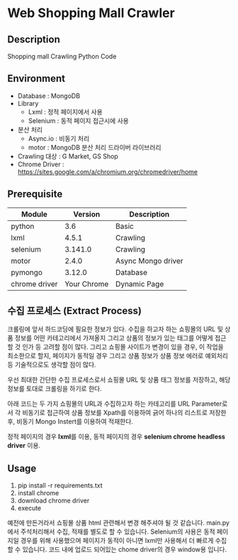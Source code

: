 # Web Shopping Mall Crawler

## Description
Shopping mall Crawling Python Code

## Environment
- Database : MongoDB
- Library
    - Lxml : 정적 페이지에서 사용
    - Selenium : 동적 페이지 접근시에 사용
- 분산 처리
    - Async.io : 비동기 처리
    - motor : MongoDB 분산 처리 드라이버 라이브러리
- Crawling 대상 : G Market, GS Shop
- Chrome Driver : https://sites.google.com/a/chromium.org/chromedriver/home

## Prerequisite
Module|Version|Description|
---|---|---|
python|3.6|Basic
lxml|4.5.1|Crawling
selenium|3.141.0|Crawling
motor|2.4.0|Async Mongo driver
pymongo|3.12.0|Database
chrome driver|Your Chrome|Dynamic Page

## 수집 프로세스 (Extract Process)

크롤링에 앞서 하드코딩에 필요한 정보가 있다. 수집을 하고자 하는 쇼핑몰의 URL 및 상품 정보를 어떤 카테고리에서 가져올지 그리고 상품의 정보가 있는 태그를 어떻게 접근할 것 인가 등 고려할 점이 많다. 그리고 쇼핑몰 사이트가 변경이 있을 경우, 이 작업을 최소한으로 할지, 페이지가 동적일 경우 그리고 상품 정보가 상품 정보 에러로 예외처리 등 기술적으로도 생각할 점이 많다.

우선 최대한 간단한 수집 프로세스로서 쇼핑몰 URL 및 상품 태그 정보를 저장하고, 해당 정보를 토대로 크롤링을 하기로 한다.

아래 코드는 두 가지 쇼핑몰의 URL과 수집하고자 하는 카테고리를 URL Parameter로서 각 비동기로 접근하여 상품 정보를 Xpath를 이용하여 긁어 하나의 리스트로 저장한 후, 비동기 Mongo Instert를 이용하여 적재한다.

정적 페이지의 경우 **lxml**를 이용, 동적 페이지의 경우 **selenium chrome headless driver** 이용.

## Usage
1. pip install -r requirements.txt
2. install chrome
3. download chrome driver
4. execute

예전에 만든거라서 쇼핑몰 상품 html 관련해서 변경 해주셔야 될 것 같습니다.
main.py에서 주석처리해서 수집, 적재를 별도로 할 수 있습니다.
Selenium의 사용은 동적 페이지일 경우를 위해 사용했으며 페이지가 동적이 아니면 lxml만 사용해서 더 빠르게 수집할 수 있습니다.
코드 내에 업로드 되어있는 chome driver의 경우 window용 입니다.
